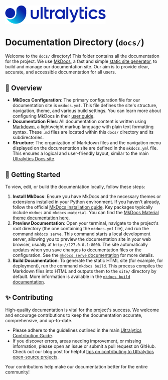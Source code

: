 <a href="https://www.ultralytics.com/"><img src="https://raw.githubusercontent.com/ultralytics/assets/main/logo/Ultralytics_Logotype_Original.svg" width="320" alt="Ultralytics logo"></a>

# Documentation Directory (`docs/`)

Welcome to the `docs/` directory! This folder contains all the documentation for the project. We use [MkDocs](https://www.mkdocs.org/), a fast and simple [static site generator](https://en.wikipedia.org/wiki/Static_site_generator), to build and manage our documentation site. Our aim is to provide clear, accurate, and accessible documentation for all users.

## 📂 Overview

-   **MkDocs Configuration**: The primary configuration file for our documentation site is `mkdocs.yml`. This file defines the site's structure, navigation, theme, and various build settings. You can learn more about configuring MkDocs in their [user guide](https://www.mkdocs.org/user-guide/configuration/).
-   **Documentation Files**: All documentation content is written using [Markdown](https://www.markdownguide.org/basic-syntax/), a lightweight markup language with plain text formatting syntax. These `.md` files are located within this `docs/` directory and its subdirectories.
-   **Structure**: The organization of Markdown files and the navigation menu displayed on the documentation site are defined in the `mkdocs.yml` file. This ensures a logical and user-friendly layout, similar to the main [Ultralytics Docs site](https://docs.ultralytics.com/).

## 🚀 Getting Started

To view, edit, or build the documentation locally, follow these steps:

1.  **Install MkDocs**: Ensure you have MkDocs and the necessary themes or extensions installed in your Python environment. If you haven't already, follow the official [MkDocs installation guide](https://www.mkdocs.org/user-guide/installation/). Key packages typically include `mkdocs` and `mkdocs-material`. You can find the [MkDocs Material theme documentation here](https://squidfunk.github.io/mkdocs-material/getting-started/).
2.  **Preview Documentation**: Open your terminal, navigate to the project's root directory (the one containing the `mkdocs.yml` file), and run the command `mkdocs serve`. This command starts a local development server, allowing you to preview the documentation site in your web browser, usually at `http://127.0.0.1:8000`. The site automatically updates when you save changes to documentation files or the configuration. See the [`mkdocs serve` documentation](https://www.mkdocs.org/user-guide/cli/#mkdocs-serve) for more details.
3.  **Build Documentation**: To generate the static HTML site (for example, for deployment), run the command `mkdocs build`. This process compiles the Markdown files into HTML and outputs them to the `site/` directory by default. More information is available in the [`mkdocs build` documentation](https://www.mkdocs.org/user-guide/cli/#mkdocs-build).

## ✨ Contributing

High-quality documentation is vital for the project's success. We welcome and encourage contributions to keep the documentation accurate, comprehensive, and up-to-date.

-   Please adhere to the guidelines outlined in the main [Ultralytics Contribution Guide](https://docs.ultralytics.com/help/contributing/).
-   If you discover errors, areas needing improvement, or missing information, please open an issue or submit a pull request on GitHub. Check out our blog post for helpful [tips on contributing to Ultralytics open-source projects](https://www.ultralytics.com/blog/tips-to-start-contributing-to-ultralytics-open-source-projects).

Your contributions help make our documentation better for the entire community!
